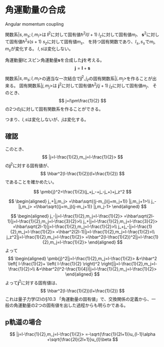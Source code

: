 # 角運動量の合成
Angular momentum coupling

関数系$|s,m_s;l,m_l>$は
$\pmb{l}^2$に対して固有値$\hbar^2l(l+1)$
$l_z$に対して固有値$m_l$、
$\pmb{s}^2$に対して固有値$\hbar^2s(s+1)$
$s_z$に対して固有値$m_s$、
を持つ固有関数であり、$l_\pm,s_\pm$で$m_l,m_s$が変化する。
$l,s$は変化しない。

角運動量$\pmb{l}$とスピン角運動量$\pmb{s}$を合成した$\pmb{j}$を考える。
$$
\pmb{j}=\pmb{l}+\pmb{s}
$$

関数系$|s,m_s;l,m_l>$の適当な一次結合で$\pmb{j}^2,j_z$の固有関数系$|j,m_j>$を作ることが出来る。
固有関数系$|j,m_j>$は
$\pmb{j}^2$に対して固有値$\hbar^2j(j+1)$
$j_z$に対して固有値$m_j$、
そのとき、
$$
j=l\pm\frac{1}{2}
$$
の2つの$j$に対して固有関数系を作ることができる。

つまり、$l,s$は変化しないが、$j$は変化する。

## 確認

このとき、
$$
|j=l-\frac{1}{2},m_j=l-\frac{1}{2}>
$$
の$\pmb{j}^2$に対する固有値が、
$$
\hbar^2(l-\frac{1}{2})(l+\frac{1}{2})
$$
であることを確かめたい。

$$
\pmb{j}^2=\frac{1}{2}(j_+j_-+j_-j_+)+j_z^2
$$

$$
\begin{aligned}
j_+|j,m_j>
=\hbar\sqrt{(j-m_j)(j+m_j+1)}
|j,m_j+1>\\
j_-|j,m_j>
=\hbar\sqrt{(j+m_j)(j-m_j+1)}
|j,m_j-1>
\end{aligned}
$$

$$
\begin{aligned}
j_-|j=l-\frac{1}{2},m_j=l-\frac{1}{2}>
=\hbar\sqrt{2l-1}|j=l-\frac{1}{2},m_j=l-\frac{3}{2}>\\
j_+|j=l-\frac{1}{2},m_j=l-\frac{3}{2}>
=\hbar\sqrt{2l-1}|j=l-\frac{1}{2},m_j=l-\frac{1}{2}>\\
j_+j_-|j=l-\frac{1}{2},m_j=l-\frac{1}{2}>
=\hbar^2(2l-1)|j=l-\frac{1}{2},m_j=l-\frac{1}{2}>\\
j_z^2|j=l-\frac{1}{2},m_j=l-\frac{1}{2}>
=\hbar^2(l-\frac{1}{2})^2|j=l-\frac{1}{2},m_j=l-\frac{1}{2}>
\end{aligned}
$$
よって
$$
\begin{aligned}
\pmb{j}^2|j=l-\frac{1}{2},m_j=l-\frac{1}{2}>
&=\hbar^2
\left[
l-\frac{1}{2}+
\left(
    l-\frac{1}{2}
\right)^2
\right]|j=l-\frac{1}{2},m_j=l-\frac{1}{2}>\\
&=\hbar^2(l^2-\frac{1}{4})|j=l-\frac{1}{2},m_j=l-\frac{1}{2}>
\end{aligned}
$$
よって$\pmb{j}^2$に対する固有値は、
$$
\hbar^2(l-\frac{1}{2})(l+\frac{1}{2})
$$
これは量子力学(2)の§10.3 「角運動量の固有値」で、交換関係の定義から、一般の角運動量の2つの固有値を出した過程からも明らかである。

## p軌道の場合

$$
|j=l-\frac{1}{2},m_j=l-\frac{1}{2}>
=-\sqrt{\frac{1}{2l+1}}u_{l-1}\alpha
+\sqrt{\frac{2l}{2l+1}}u_{l}\beta
$$